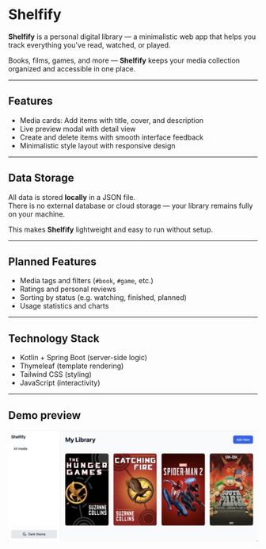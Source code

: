 # Shelfify

**Shelfify** is a personal digital library — a minimalistic web app that helps you track everything you've read, watched, or
played.

Books, films, games, and more — **Shelfify** keeps your media collection organized and accessible in one place.

---

## Features

- Media cards: Add items with title, cover, and description
- Live preview modal with detail view
- Create and delete items with smooth interface feedback
- Minimalistic style layout with responsive design

---

## Data Storage

All data is stored **locally** in a JSON file.  
There is no external database or cloud storage — your library remains fully on your machine.

This makes **Shelfify** lightweight and easy to run without setup.

---

## Planned Features

- Media tags and filters (`#book`, `#game`, etc.)
- Ratings and personal reviews
- Sorting by status (e.g. watching, finished, planned)
- Usage statistics and charts

---

## Technology Stack

- Kotlin + Spring Boot (server-side logic)
- Thymeleaf (template rendering)
- Tailwind CSS (styling)
- JavaScript (interactivity)

---

## Demo preview

![shelfify-demo-preview.png](shelfify-demo-preview.png)

